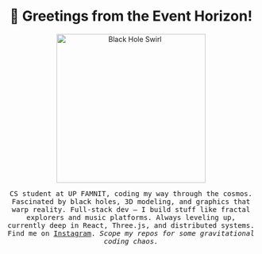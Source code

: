 <h1 align="center">🌌 Greetings from the Event Horizon!</h1> <p align="center"> <img src="https://media.giphy.com/media/l0HlyA15XOz3RYWdG/giphy.gif" alt="Black Hole Swirl" width="300"> </p> <p align="center"> <samp> CS student at UP FAMNIT, coding my way through the cosmos. Fascinated by black holes, 3D modeling, and graphics that warp reality. Full-stack dev — I build stuff like fractal explorers and music platforms. Always leveling up, currently deep in React, Three.js, and distributed systems. Find me on <a href="https://www.instagram.com/valentino.ivanovski/" target="_blank">Instagram</a>. <i>Scope my repos for some gravitational coding chaos.</i> </samp> </p>
